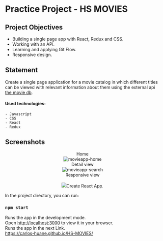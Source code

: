 # Practice Project - HS MOVIES

## Project Objectives

- Building a single page app with React, Redux and CSS.
- Working with an API.
- Learning and applying Git Flow.
- Responsive design.

## Statement

Create a single page application for a movie catalog in which different titles can be viewed with relevant information about them using the external api [the movie db](https://developers.themoviedb.org/).

#### Used technologies:

    - Javascript
    - CSS
    - React
    - Redux
    
 ## Screenshots
<p align='center'>
  Home
  </br>
    <img src='https://res.cloudinary.com/dabi5nnzx/image/upload/v1678718250/HS-MOVIES/Captura_de_pantalla_447_mkpc3d.png' alt='movieapp-home' />
  </br>
  Detail view
  </br>
  <img src='https://res.cloudinary.com/dabi5nnzx/image/upload/v1678718271/HS-MOVIES/Captura_de_pantalla_448_uhhlbq.png' alt='movieapp-search' />
  </br>
  Responsive view
  </br>
  <br>
  <img src="https://res.cloudinary.com/dabi5nnzx/image/upload/v1678718275/HS-MOVIES/Captura_de_pantalla_449_ffvqwt.png" alto="movieapp-detail/>
  </br>
  <img src='https://res.cloudinary.com/dabi5nnzx/image/upload/v1678718280/HS-MOVIES/Captura_de_pantalla_451_izjlzi.png' alt='movieapp' />

</p>

This project was bootstrapped with [Create React App](https://github.com/facebook/create-react-app).

In the project directory, you can run:

### `npm start`

Runs the app in the development mode.\
Open [http://localhost:3000](http://localhost:3000) to view it in your browser.\
Runs the app in the next Link.\
https://carlos-huane.github.io/HS-MOVIES/
